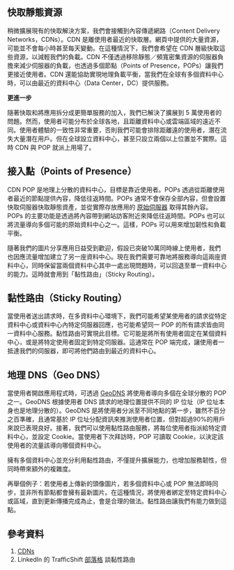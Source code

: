 ## 快取靜態資源

稍微擴展現有的快取解決方案，我們會接觸到內容傳遞網路（Content Delivery Networks，CDNs）。CDN 是離使用者最近的快取層。網頁中提供的大量資源，可能並不會每小時甚至每天變動。在這種情況下，我們會希望在 CDN 層級快取這些資源，以減輕我們的負載。CDN 不僅透過移除靜態／頻寬密集資源的伺服器負擔來減少伺服器的負載，也透過多個節點（Points of Presence，POPs）讓我們更接近使用者。CDN 還能協助實現地理負載平衡，當我們在全球有多個資料中心時，可以由最近的資料中心（Data Center，DC）提供服務。

**更進一步**

隨著快取和將應用拆分成更簡單服務的加入，我們已解決了擴展到 5 萬使用者的問題。然而，使用者可能分布於全球各地，且距離資料中心或雲端區域的遠近不同。使用者體驗的一致性非常重要，否則我們可能會排除距離遠的使用者，潛在流失大量潛在用戶。但在全球設立資料中心，甚至只設立兩個以上位置並不實際。這時 CDN 與 POP 就派上用場了。

## 接入點（Points of Presence）

CDN POP 是地理上分散的資料中心，目標是靠近使用者。POPs 透過從距離使用者最近的節點提供內容，降低往返時間。POPs 通常不會保存全部內容，但會設置快取伺服器快取靜態資產，並從實際存放應用的 [原始伺服器](https://www.cloudflare.com/en-in/learning/cdn/glossary/origin-server/) 取得其餘內容。POPs 的主要功能是透過將內容帶到網站訪客附近來降低往返時間。POPs 也可以將流量導向多個可能的原始資料中心之一。這樣，POPs 可以用來增加韌性和負載平衡。

隨著我們的圖片分享應用日益受到歡迎，假設已突破10萬同時線上使用者，我們也因應流量增加建立了另一座資料中心。現在我們需要可靠地將服務導向這兩座資料中心，同時保留當兩個資料中心其中一處出現問題時，可以回退至單一資料中心的能力。這時就會用到「黏性路由」（Sticky Routing）。

## 黏性路由（Sticky Routing）

當使用者送出請求時，在多資料中心環境下，我們可能希望某使用者的請求從特定資料中心或資料中心內特定伺服器回應，也可能希望同一 POP 的所有請求皆由同一資料中心服務。黏性路由可實現此目標。它可能是將所有使用者固定在某個資料中心，或是將特定使用者固定到特定伺服器。這通常在 POP 端完成，讓使用者一抵達我們的伺服器，即可將他們路由到最近的資料中心。

## 地理 DNS（Geo DNS）

當使用者開啟應用程式時，可透過 [GeoDNS](https://jameshfisher.com/2017/02/08/how-does-geodns-work/) 將使用者導向多個在全球分散的 POP 之一。GeoDNS 根據使用者 DNS 請求的地理位置提供不同的 IP 位址（IP 位址本身也是地理分散的）。GeoDNS 是將使用者分派至不同地點的第一步，雖然不百分之百準確，且通常基於 IP 位址分配資訊來推測使用者位置，但對超過90%的用戶來說已表現良好。接著，我們可以使用黏性路由服務，將每位使用者指派給特定資料中心，並設定 Cookie。當使用者下次拜訪時，POP 可讀取 Cookie，以決定該使用者的流量該導向哪個資料中心。

擁有多個資料中心並充分利用黏性路由，不僅提升擴展能力，也增加服務韌性，但同時帶來額外的複雜度。

再舉個例子：若使用者上傳新的頭像圖片，若多個資料中心或 POP 無法即時同步，並非所有節點都會擁有最新圖片。在這種情況，將使用者綁定至特定資料中心或區域，直到更新傳播完成為止，會是合理的做法。黏性路由讓我們有能力做到這點。

## 參考資料
1. [CDNs](https://www.cloudflare.com/en-in/learning/cdn/what-is-a-cdn/)
2. LinkedIn 的 TrafficShift [部落格](https://engineering.linkedin.com/blog/2017/05/trafficshift--load-testing-at-scale) 談黏性路由

